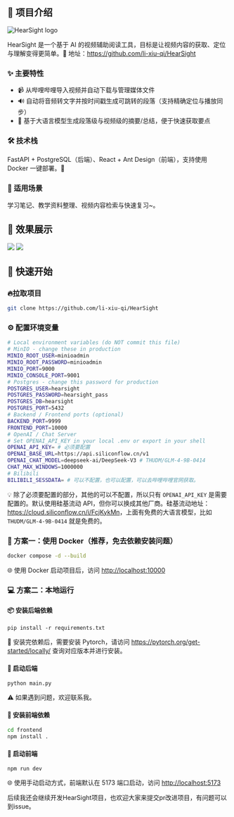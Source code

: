 ## 📖 项目介绍

![HearSight logo](https://oss-liuchengtu.hudunsoft.com/userimg/33/3374fce0ebc0d82f093c6c7361b84fcc.png)

HearSight 是一个基于 AI 的视频辅助阅读工具，目标是让视频内容的获取、定位与理解变得更简单。🎯
地址：<https://github.com/li-xiu-qi/HearSight>

### ✨ 主要特性

- 📹 从哔哩哔哩导入视频并自动下载与管理媒体文件
- 🔊 自动将音频转文字并按时间戳生成可跳转的段落（支持精确定位与播放同步）
- 🧠 基于大语言模型生成段落级与视频级的摘要/总结，便于快速获取要点

### 🛠 技术栈

FastAPI + PostgreSQL（后端）、React + Ant Design（前端），支持使用 Docker 一键部署。🚀

### 🎯 适用场景

学习笔记、教学资料整理、视频内容检索与快速复习~。

## 📸 效果展示

![](https://oss-liuchengtu.hudunsoft.com/userimg/b4/b425ba2061f11b8a16a063c39824151e.png)
![](https://oss-liuchengtu.hudunsoft.com/userimg/21/217272740919c8740e84c970699e50b3.png)

## 🚀 快速开始

### 🔥拉取项目

```bash
git clone https://github.com/li-xiu-qi/HearSight
```

### ⚙️ 配置环境变量

```bash
# Local environment variables (do NOT commit this file)
# MinIO - change these in production
MINIO_ROOT_USER=minioadmin
MINIO_ROOT_PASSWORD=minioadmin
MINIO_PORT=9000
MINIO_CONSOLE_PORT=9001
# Postgres - change this password for production
POSTGRES_USER=hearsight
POSTGRES_PASSWORD=hearsight_pass
POSTGRES_DB=hearsight
POSTGRES_PORT=5432
# Backend / Frontend ports (optional)
BACKEND_PORT=9999
FRONTEND_PORT=10000
# OpenAI / Chat Server
# Set OPENAI_API_KEY in your local .env or export in your shell
OPENAI_API_KEY= # 必须要配置
OPENAI_BASE_URL=https://api.siliconflow.cn/v1
OPENAI_CHAT_MODEL=deepseek-ai/DeepSeek-V3 # THUDM/GLM-4-9B-0414
CHAT_MAX_WINDOWS=1000000
# Bilibili
BILIBILI_SESSDATA= # 可以不配置，也可以配置，可以去哔哩哔哩官网获取。
```

💡 除了必须要配置的部分，其他的可以不配置，所以只有 `OPENAI_API_KEY` 是需要配置的。默认使用硅基流动 API，但你可以换成其他厂商。硅基流动地址：<https://cloud.siliconflow.cn/i/FcjKykMn>，上面有免费的大语言模型，比如 `THUDM/GLM-4-9B-0414` 就是免费的。

### 🐳 方案一：使用 Docker（推荐，免去依赖安装问题）

```bash
docker compose -d --build
```

🌐 使用 Docker 启动项目后，访问 <http://localhost:10000>

### 💻 方案二：本地运行

#### 📦 安装后端依赖

```
pip install -r requirements.txt
```

🔧 安装完依赖后，需要安装 Pytorch，请访问 <https://pytorch.org/get-started/locally/> 查询对应版本并进行安装。

#### 🚀 启动后端

```
python main.py
```

⚠️ 如果遇到问题，欢迎联系我。

#### 🎨 安装前端依赖

```bash
cd frontend
npm install .
```

#### 🌟 启动前端

```
npm run dev
```

🌐 使用手动启动方式，前端默认在 5173 端口启动，访问 <http://localhost:5173>

后续我还会继续开发HearSight项目，也欢迎大家来提交pr改进项目，有问题可以到issue。
